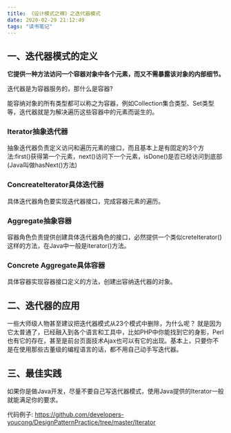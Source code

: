 ```yaml
---
title: 《设计模式之禅》之迭代器模式
date: 2020-02-29 21:12:49
tags: "读书笔记"
---
```

## 一、迭代器模式的定义
**它提供一种方法访问一个容器对象中各个元素，而又不需暴露该对象的内部细节。**
<!--more-->
迭代器是为容器服务的，那什么是容器?

能容纳对象的所有类型都可以称之为容器，例如Collection集合类型、Set类型等，迭代器就是为解决遍历这些容器中的元素而诞生的。

### Iterator抽象迭代器
抽象迭代器负责定义访问和遍历元素的接口，而且基本上是有固定的3个方法:first()获得第一个元素，next()访问下一个元素，isDone()是否已经访问到底部(Java叫做hasNext()方法)

### ConcreateIterator具体迭代器
具体迭代器角色要实现迭代器接口，完成容器元素的遍历。

### Aggregate抽象容器
容器角色负责提供创建具体迭代器角色的接口，必然提供一个类似creteIterator()这样的方法，在Java中一般是iterator()方法。

### Concrete Aggregate具体容器
具体容器实现容器接口定义的方法，创建出容纳迭代器的对象。

## 二、迭代器的应用
一些大师级人物甚至建议把迭代器模式从23个模式中删除，为什么呢？
就是因为它太普通了，已经融入到各个语言和工具中，比如PHP中你能找到它的身影，Perl也有它的存在，甚至是前台页面技术Ajax也可以有它的出现。基本上，只要你不是在使用那些古董级的编程语言的话，都不用自己动手写迭代器。

## 三、最佳实践
如果你是做Java开发，尽量不要自己写迭代器模式，使用Java提供的Iterator一般就能满足你的要求。

代码例子:
https://github.com/developers-youcong/DesignPatternPractice/tree/master/Iterator